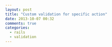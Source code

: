 ```yaml
---
layout: post
title: "Custom validation for specific action"
date: 2013-10-07 00:32
comments: true
categories: 
  - rails
  - validation
---
```

